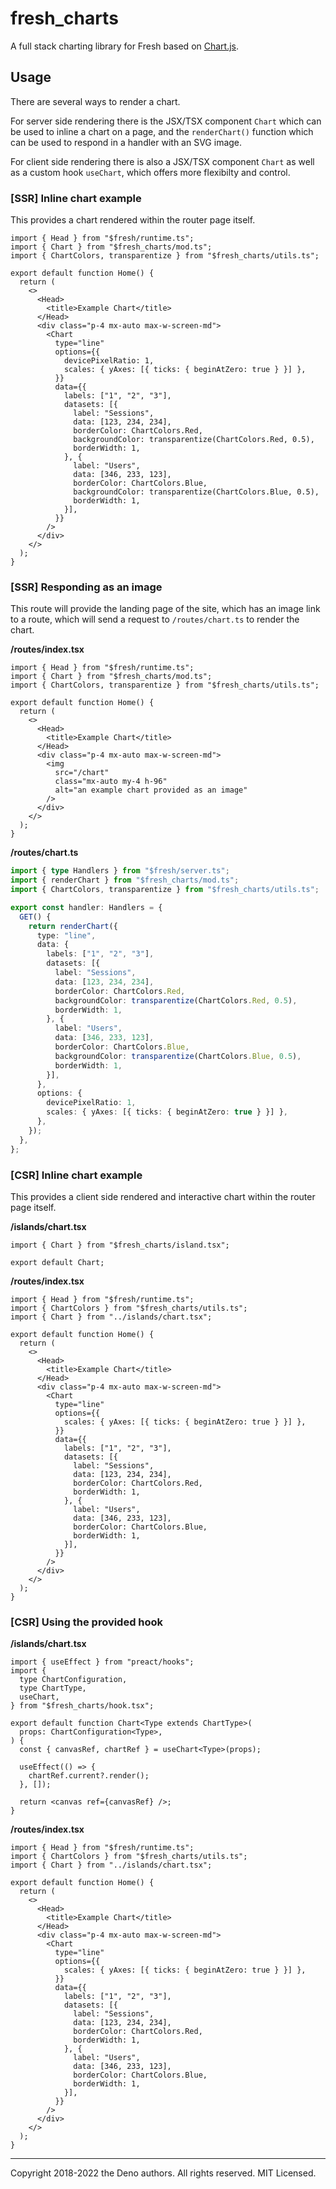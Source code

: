 # fresh_charts

A full stack charting library for Fresh based on
[Chart.js](https://www.chartjs.org/).

## Usage

There are several ways to render a chart.

For server side rendering there is the JSX/TSX component `Chart` which can be
used to inline a chart on a page, and the `renderChart()` function which can be
used to respond in a handler with an SVG image.

For client side rendering there is also a JSX/TSX component `Chart` as well as a
custom hook `useChart`, which offers more flexibilty and control.

### [SSR] Inline chart example

This provides a chart rendered within the router page itself.

```tsx
import { Head } from "$fresh/runtime.ts";
import { Chart } from "$fresh_charts/mod.ts";
import { ChartColors, transparentize } from "$fresh_charts/utils.ts";

export default function Home() {
  return (
    <>
      <Head>
        <title>Example Chart</title>
      </Head>
      <div class="p-4 mx-auto max-w-screen-md">
        <Chart
          type="line"
          options={{
            devicePixelRatio: 1,
            scales: { yAxes: [{ ticks: { beginAtZero: true } }] },
          }}
          data={{
            labels: ["1", "2", "3"],
            datasets: [{
              label: "Sessions",
              data: [123, 234, 234],
              borderColor: ChartColors.Red,
              backgroundColor: transparentize(ChartColors.Red, 0.5),
              borderWidth: 1,
            }, {
              label: "Users",
              data: [346, 233, 123],
              borderColor: ChartColors.Blue,
              backgroundColor: transparentize(ChartColors.Blue, 0.5),
              borderWidth: 1,
            }],
          }}
        />
      </div>
    </>
  );
}
```

### [SSR] Responding as an image

This route will provide the landing page of the site, which has an image link to
a route, which will send a request to `/routes/chart.ts` to render the chart.

**/routes/index.tsx**

```tsx
import { Head } from "$fresh/runtime.ts";
import { Chart } from "$fresh_charts/mod.ts";
import { ChartColors, transparentize } from "$fresh_charts/utils.ts";

export default function Home() {
  return (
    <>
      <Head>
        <title>Example Chart</title>
      </Head>
      <div class="p-4 mx-auto max-w-screen-md">
        <img
          src="/chart"
          class="mx-auto my-4 h-96"
          alt="an example chart provided as an image"
        />
      </div>
    </>
  );
}
```

**/routes/chart.ts**

```ts
import { type Handlers } from "$fresh/server.ts";
import { renderChart } from "$fresh_charts/mod.ts";
import { ChartColors, transparentize } from "$fresh_charts/utils.ts";

export const handler: Handlers = {
  GET() {
    return renderChart({
      type: "line",
      data: {
        labels: ["1", "2", "3"],
        datasets: [{
          label: "Sessions",
          data: [123, 234, 234],
          borderColor: ChartColors.Red,
          backgroundColor: transparentize(ChartColors.Red, 0.5),
          borderWidth: 1,
        }, {
          label: "Users",
          data: [346, 233, 123],
          borderColor: ChartColors.Blue,
          backgroundColor: transparentize(ChartColors.Blue, 0.5),
          borderWidth: 1,
        }],
      },
      options: {
        devicePixelRatio: 1,
        scales: { yAxes: [{ ticks: { beginAtZero: true } }] },
      },
    });
  },
};
```

### [CSR] Inline chart example

This provides a client side rendered and interactive chart within the router
page itself.

**/islands/chart.tsx**

```tsx
import { Chart } from "$fresh_charts/island.tsx";

export default Chart;
```

**/routes/index.tsx**

```tsx
import { Head } from "$fresh/runtime.ts";
import { ChartColors } from "$fresh_charts/utils.ts";
import { Chart } from "../islands/chart.tsx";

export default function Home() {
  return (
    <>
      <Head>
        <title>Example Chart</title>
      </Head>
      <div class="p-4 mx-auto max-w-screen-md">
        <Chart
          type="line"
          options={{
            scales: { yAxes: [{ ticks: { beginAtZero: true } }] },
          }}
          data={{
            labels: ["1", "2", "3"],
            datasets: [{
              label: "Sessions",
              data: [123, 234, 234],
              borderColor: ChartColors.Red,
              borderWidth: 1,
            }, {
              label: "Users",
              data: [346, 233, 123],
              borderColor: ChartColors.Blue,
              borderWidth: 1,
            }],
          }}
        />
      </div>
    </>
  );
}
```

### [CSR] Using the provided hook

**/islands/chart.tsx**

```tsx
import { useEffect } from "preact/hooks";
import {
  type ChartConfiguration,
  type ChartType,
  useChart,
} from "$fresh_charts/hook.tsx";

export default function Chart<Type extends ChartType>(
  props: ChartConfiguration<Type>,
) {
  const { canvasRef, chartRef } = useChart<Type>(props);

  useEffect(() => {
    chartRef.current?.render();
  }, []);

  return <canvas ref={canvasRef} />;
}
```

**/routes/index.tsx**

```tsx
import { Head } from "$fresh/runtime.ts";
import { ChartColors } from "$fresh_charts/utils.ts";
import { Chart } from "../islands/chart.tsx";

export default function Home() {
  return (
    <>
      <Head>
        <title>Example Chart</title>
      </Head>
      <div class="p-4 mx-auto max-w-screen-md">
        <Chart
          type="line"
          options={{
            scales: { yAxes: [{ ticks: { beginAtZero: true } }] },
          }}
          data={{
            labels: ["1", "2", "3"],
            datasets: [{
              label: "Sessions",
              data: [123, 234, 234],
              borderColor: ChartColors.Red,
              borderWidth: 1,
            }, {
              label: "Users",
              data: [346, 233, 123],
              borderColor: ChartColors.Blue,
              borderWidth: 1,
            }],
          }}
        />
      </div>
    </>
  );
}
```

---

Copyright 2018-2022 the Deno authors. All rights reserved. MIT Licensed.
